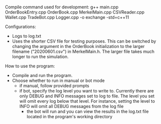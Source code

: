Compile command used for development:
g++ main.cpp OrderBookEntry.cpp OrderBook.cpp MerkelMain.cpp CSVReader.cpp Wallet.cpp TradeBot.cpp Logger.cpp -o exchange -std=c++11

Configurations:
- Logs to log.txt
- Uses the shorter CSV file for testing purposes. This can be switched by changing the argument in the OrderBook initialization to the larger filename ("20200601.csv") in MerkelMain.h. The larger file takes much longer to run the simulation.

How to use the program:
- Compile and run the program.
- Choose whether to run in manual or bot mode
    - if manual, follow provided prompts
    - if bot, specify the log level you want to write to. Currently there are only DEBUG and INFO messages set to log to file. The level you set will omit every log below that level. For instance, setting the level to INFO will omit all DEBUG messages from the log file
        - the bot will run and you can view the results in the log.txt file located in the program's working directory
